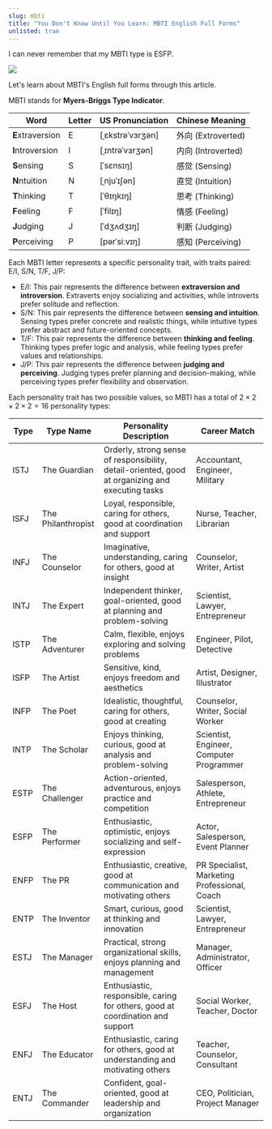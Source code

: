 ```yaml
---
slug: mbti
title: "You Don't Know Until You Learn: MBTI English Full Forms"
unlisted: true
---
```


I can never remember that my MBTI type is ESFP.

![](https://img.wukaipeng.com/2024/04/13-004240-g4nWlb-image-20240413004239920.png)

Let's learn about MBTI's English full forms through this article.

MBTI stands for **Myers-Briggs Type Indicator**.

| Word        | Letter | US Pronunciation | Chinese Meaning |
| ----------- | ------ | ---------------- | --------------- |
| **E**xtraversion | E      | [ˌɛkstrəˈvɜrʒən]      | 外向 (Extroverted) |
| **I**ntroversion | I      | [ˌɪntrəˈvɜrʒən]      | 内向 (Introverted) |
| **S**ensing     | S      | [ˈsɛnsɪŋ]      | 感觉 (Sensing) |
| **N**ntuition   | N      | [ˌnjuˈɪʃən]      | 直觉 (Intuition) |
| **T**hinking    | T      | [ˈθɪŋkɪŋ]      | 思考 (Thinking) |
| **F**eeling     | F      | [ˈfilɪŋ]      | 情感 (Feeling) |
| **J**udging     | J      | [ˈdʒʌdʒɪŋ]      | 判断 (Judging) |
| **P**erceiving  | P      | [pərˈsiːvɪŋ]      | 感知 (Perceiving) |

Each MBTI letter represents a specific personality trait, with traits paired: E/I, S/N, T/F, J/P:
- E/I: This pair represents the difference between **extraversion and introversion**. Extraverts enjoy socializing and activities, while introverts prefer solitude and reflection.
- S/N: This pair represents the difference between **sensing and intuition**. Sensing types prefer concrete and realistic things, while intuitive types prefer abstract and future-oriented concepts.
- T/F: This pair represents the difference between **thinking and feeling**. Thinking types prefer logic and analysis, while feeling types prefer values and relationships.
- J/P: This pair represents the difference between **judging and perceiving**. Judging types prefer planning and decision-making, while perceiving types prefer flexibility and observation.

Each personality trait has two possible values, so MBTI has a total of $2\times2\times2\times2=16$ personality types:

| Type | Type Name | Personality Description | Career Match |
| ---- | --------- | ----------------------- | ------------ |
| ISTJ | The Guardian | Orderly, strong sense of responsibility, detail-oriented, good at organizing and executing tasks | Accountant, Engineer, Military |
| ISFJ | The Philanthropist | Loyal, responsible, caring for others, good at coordination and support | Nurse, Teacher, Librarian |
| INFJ | The Counselor | Imaginative, understanding, caring for others, good at insight | Counselor, Writer, Artist |
| INTJ | The Expert | Independent thinker, goal-oriented, good at planning and problem-solving | Scientist, Lawyer, Entrepreneur |
| ISTP | The Adventurer | Calm, flexible, enjoys exploring and solving problems | Engineer, Pilot, Detective |
| ISFP | The Artist | Sensitive, kind, enjoys freedom and aesthetics | Artist, Designer, Illustrator |
| INFP | The Poet | Idealistic, thoughtful, caring for others, good at creating | Counselor, Writer, Social Worker |
| INTP | The Scholar | Enjoys thinking, curious, good at analysis and problem-solving | Scientist, Engineer, Computer Programmer |
| ESTP | The Challenger | Action-oriented, adventurous, enjoys practice and competition | Salesperson, Athlete, Entrepreneur |
| ESFP | The Performer | Enthusiastic, optimistic, enjoys socializing and self-expression | Actor, Salesperson, Event Planner |
| ENFP | The PR | Enthusiastic, creative, good at communication and motivating others | PR Specialist, Marketing Professional, Coach |
| ENTP | The Inventor | Smart, curious, good at thinking and innovation | Scientist, Lawyer, Entrepreneur |
| ESTJ | The Manager | Practical, strong organizational skills, enjoys planning and management | Manager, Administrator, Officer |
| ESFJ | The Host | Enthusiastic, responsible, caring for others, good at coordination and support | Social Worker, Teacher, Doctor |
| ENFJ | The Educator | Enthusiastic, caring for others, good at understanding and motivating others | Teacher, Counselor, Consultant |
| ENTJ | The Commander | Confident, goal-oriented, good at leadership and organization | CEO, Politician, Project Manager |

